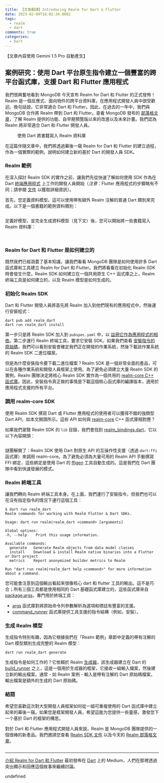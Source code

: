 ```yaml
---
title: 【文章翻譯】Introducing Realm for Dart & Flutter
date: 2023-02-09T16:02:34.000Z
tags:
  - realm
  - dart
comments: true
categories:
  - Dart
---
```


【文章內容使用 Gemini 1.5 Pro 自動產生】

## 案例研究：使用 Dart 平台原生指令建立一個豐富的跨平台函式庫，支援 Dart 和 Flutter 應用程式

我們很興奮地看到 MongoDB 今天宣布 Realm for Dart 和 Flutter 的正式發佈！Realm 是一個反應式、面向物件的跨平台資料庫，在應用程式開發人員中很受歡迎。換句話說，它非常適合 Dart 和 Flutter。因此，在過去的一年中，我們與 MongoDB 合作將 Realm 帶到 Dart 和 Flutter。查看 MongoDB 發布的 [部落格文章](https://www.mongodb.com/developer/products/realm/announcing-realm-flutter-sdk/)，了解 Realm 提供的功能、自早期預覽版以來的改進以及未來計畫。我們認為 Realm 將非常適合 Dart 和 Flutter 開發人員。

<figure>
<img alt="" src="https://cdn-images-1.medium.com/max/530/1*cAi4WO4IfN5Sp6WE6Ex8Ig.png" />
<figcaption>使用 Dart 將書籍寫入 Realm 資料庫</figcaption>
</figure>

在這篇伴隨文章中，我們將透過幕後一窺 Realm for Dart 和 Flutter 的建立過程，作為一個實際的範例，說明如何建立新的基於 Dart 的開發人員 SDK。

### Realm 範例

在深入探討 Realm SDK 的實作之前，讓我們先從快速了解如何使用 SDK 作為在 Dart [終端應用程式](https://dart.dev/tutorials/server/cmdline) 上工作的開發人員開始（*注意*：Flutter 應用程式的步驟略有不同；請參閱 [文件](https://www.mongodb.com/docs/realm/sdk/flutter/install/) 以獲取詳細資訊）。

首先，您定義資料模型。這可以使用帶有額外 Realm 注解的普通 Dart 類別來完成。以下是一個書籍的範例資料類別：

<iframe src="" width="0" height="0" frameborder="0" scrolling="no"><a href="https://medium.com/media/ca8542a6b2438d675c7f3e20e8b3f36f/href">https://medium.com/media/ca8542a6b2438d675c7f3e20e8b3f36f/href</a></iframe>

定義好模型，並完全生成資料模型（見下文）後，您可以開始將一些書籍寫入 Realm 資料庫：

<iframe src="" width="0" height="0" frameborder="0" scrolling="no"><a href="https://medium.com/media/e5eb95b84ad9ff3cb9e777f037b9135f/href">https://medium.com/media/e5eb95b84ad9ff3cb9e777f037b9135f/href</a></iframe>
<iframe src="" width="0" height="0" frameborder="0" scrolling="no"><a href="https://medium.com/media/b25a09e353d2cdfa327fa45d7c3f1c4e/href">https://medium.com/media/b25a09e353d2cdfa327fa45d7c3f1c4e/href</a></iframe>

### Realm for Dart 和 Flutter 是如何建立的

既然我們已經涵蓋了基本知識，讓我們看看 MongoDB 團隊是如何使用許多 Dart 函式庫和工具建立 Realm for Dart 和 Flutter。我們將看看在初始化 Realm SDK 時會發生什麼，Realm SDK 如何建立在一個共用原生 C++ 函式庫之上，Realm 終端工具是如何建立的，以及 Realm 模型是如何生成的。

### 初始化 Realm SDK

Dart 和 Flutter 開發人員將首先將 Realm 加入到他們現有的應用程式中，然後運行安裝程式：

```
dart pub add realm_dart
dart run realm_dart install
```

第一步只是將 Realm SDK 加入到 `pubspec.yaml` 中，以 [註冊它作為應用程式的相依](https://dart.dev/tools/pub/dependencies)。第二步運行 Realm 終端工具，要求它安裝 SDK。如果我們查看 [安裝指令的原始碼](https://github.com/realm/realm-dart/blob/main/lib/src/cli/install/install_command.dart)，我們可以看到安裝會確定我們正在開發的作業系統，然後下載該作業系統的 Realm SDK 二進位檔案。

但是為什麼安裝指令要下載二進位檔案？Realm SDK 是一個非常全面的產品，可以在各種作業系統和開發人員框架上使用。為了避免必須建立大量 Realm SDK 的實例，Realm 團隊決定將核心 Realm SDK 實作為一個共用的 [realm-core C++ 函式庫](https://github.com/realm/realm-core)。因此，安裝指令真正做的事情是下載這個核心函式庫的編譯版本，適用於應用程式支援的所有平台。

### 調用 realm-core SDK

使用 Realm SDK 撰寫 Dart 或 Flutter 應用程式的使用者可以獲得不錯的強類型 Dart API，如本文開頭所示。這些 API 如何與 [realm-core](https://github.com/realm/realm-core) C++ 函式庫相對應？

如果我們瀏覽 Realm SDK 的 `lib` 目錄，我們會找到 [realm_bindings.dart](https://github.com/realm/realm-dart/blob/main/lib/src/native/realm_bindings.dart)，它以以下內容開頭：

<iframe src="" width="0" height="0" frameborder="0" scrolling="no"><a href="https://medium.com/media/9354147dc5966ded3adbb95280d03a06/href">https://medium.com/media/9354147dc5966ded3adbb95280d03a06/href</a></iframe>

謎團解開了：Realm SDK 使用 Dart 對原生 API 的互操作性支援（透過 `dart:ffi` 函式庫）來調用 realm-core。為了避免必須為大量可用的 Realm API 手動撰寫 FFI 綁定，這些綁定是使用 Dart 的 [ffigen](https://pub.dev/packages/ffigen) 工具自動生成的。這是我們在 Dart 團隊中看到快速發展的模式。

### Realm 終端工具

讓我們轉向 Realm 終端工具本身。在上面，我們運行了安裝指令，但我們也可以在沒有指定指令的情況下運行這個工具：

```
$ dart run realm_dart
Realm commands for working with Realm Flutter & Dart SDKs.

Usage: dart run realm|realm_dart <command> [arguments]

Global options:
-h, --help    Print this usage information.

Available commands:
  generate   Generate Realm objects from data model classes
  install    Download & install Realm native binaries into a Flutter or Dart project
  metrics    Report anonymized builder metrics to Realm

Run "dart run realm|realm_dart help <command>" for more information about a command.
```

您可能會注意到這個輸出看起來很像核心 dart 和 flutter 工具的輸出。這不是巧合；所有三個工具都是使用相同的 Dart 基礎函式庫建立的，這些函式庫來自 [package:args](https://pub.dev/packages/args)，專門用於終端工具：

* [args](https://pub.dev/documentation/args/latest/args/args-library.html) 函式庫對將原始命令列參數解析為選項和標誌有豐富的支援。
* [command_runner](https://pub.dev/documentation/args/latest/command_runner/command_runner-library.html) 函式庫提供工具支援的指令結構（例如，安裝）。

### 生成 Realm 模型

生成指令特別有趣，因為它根據我們在「Realm 範例」章節中定義的帶有注解的 Dart 模型類別生成完整的 Realm 模型：

```
dart run realm_dart generate
```

生成指令是如何工作的？它依賴於 Realm [生成器](https://github.com/realm/realm-dart/blob/main/generator/README.md)，該生成器建立在 Dart 的 [build_runner](https://pub.dev/packages/build_runner) 之上，這是一個用於生成器的框架，它接收一組輸入檔案，然後建立新的輸出檔案。通常 - 如 Realm 案例 - 輸入是帶有注解的 Dart 原始碼檔案，輸出檔案是額外的生成的 Dart 原始碼。

### 結語

希望您喜歡這次對大型開發人員框架如何從一組可重複使用的 Dart 函式庫中建立起來的幕後一窺。如果您是框架開發人員，希望這能为您提供一些靈感，激發您下一个基於 Dart 的框架的構思。

對於 Dart 和 Flutter 應用程式開發人員來說，Realm 是 MongoDB 團隊提供的一個很棒的新產品。我們邀請您查看 [Realm SDK 文件](https://www.mongodb.com/docs/realm/sdk/flutter/) 以及今天的 [Realm 部落格文章](https://www.mongodb.com/developer/products/realm/announcing-realm-flutter-sdk/)。

<img src="https://medium.com/_/stat?event=post.clientViewed&referrerSource=full_rss&postId=e30cb05eb313" width="1" height="1" alt=""><hr><p><a href="https://medium.com/dartlang/introducing-realm-for-dart-flutter-e30cb05eb313">介紹 Realm for Dart 和 Flutter</a> 最初發佈在 <a href="https://medium.com/dartlang">Dart</a> 上的 Medium，人們在那裡透過突出顯示和回應這個故事來繼續討論。</p>


undefined
